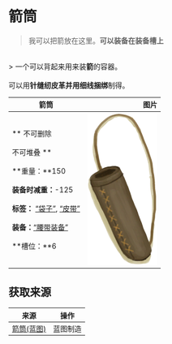 # 箭筒  
> 我可以把箭放在这里。<b>可以装备在装备槽上</b>  
<br>  
> 一个可以背起来用来装<b>箭</b>的容器。<br><br>可以用<b>针缝纫皮革并用细线捆绑</b>制得。  
  
  箭筒  |   图片   
 ----  |  ----:   
 ** 不可删除 **<br><br>** 不可堆叠 **<br><br>**重量：**150<br><br>**装备时减重：**-125<br><br>**标签：**	[“袋子”](tag_Bag.md), [“皮带”](tag_Belt.md)<br><br>**装备：**[“腰带装备”](eTag_Belt.md)<br><br>**槽位：**6  |  <img decoding="async" src="Sprite/Quiver.png" href="a.md" style="max-width:300px;max-height:300px;">   
  
## 获取来源  
来源  |  操作  
----  |  ----  
[箭筒(蓝图)](Bp_Quiver.md)  |  蓝图制造  

